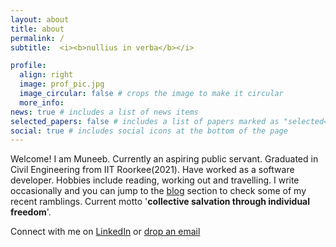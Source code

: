 ```yaml
---
layout: about
title: about
permalink: /
subtitle:  <i><b>nullius in verba</b></i>

profile:
  align: right
  image: prof_pic.jpg
  image_circular: false # crops the image to make it circular
  more_info:
news: true # includes a list of news items
selected_papers: false # includes a list of papers marked as "selected={true}"
social: true # includes social icons at the bottom of the page
---
```

Welcome!
I am Muneeb. Currently an aspiring public servant. 
Graduated in Civil Engineering from IIT Roorkee(2021). Have worked as a software developer. 
Hobbies include reading, working out and travelling. I write occasionally and you can jump to the [blog](/blog/) section to check some of my recent ramblings.
Current motto '**collective salvation through individual freedom**'.

Connect with me on  [LinkedIn](https://in.linkedin.com/in/muneebahmaddar) or [drop an email](mailto:muneebiitr@gmail.com)
